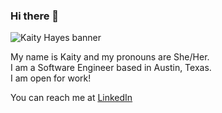 <p align="center">

### Hi there 👋

![Kaity Hayes banner](https://i.imgur.com/hrKsNln.png)

My name is Kaity and my pronouns are She/Her.  
I am a Software Engineer based in Austin, Texas.  
I am open for work!  

You can reach me at [LinkedIn](https://www.linkedin.com/in/kaityhayes/)

</p>







<!--
**kaityhayes/kaityhayes** is a ✨ _special_ ✨ repository because its `README.md` (this file) appears on your GitHub profile.

Here are some ideas to get you started:

- 🔭 I’m currently working on ...
- 🌱 I’m currently learning ...
- 👯 I’m looking to collaborate on ...
- 🤔 I’m looking for help with ...
- 💬 Ask me about ...
- 📫 How to reach me: ...
- 😄 Pronouns: ...
- ⚡ Fun fact: ...
-->
